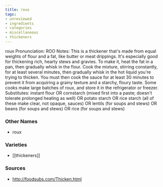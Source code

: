 ```yaml
---
title: roux
tags:
- unreviewed
- ingredients
- categories
- miscellaneous
- thickeners
---
```

roux Pronunciation: ROO Notes: This is a thickener that's made from equal weights of flour and a fat, like butter or meat drippings. It's especially good for thickening rich, hearty stews and gravies. To make it, heat the fat in a pan, then gradually whisk in the flour. Cook the mixture, stirring constantly, for at least several minutes, then gradually whisk in the hot liquid you're trying to thicken. You must then cook the sauce for at least 30 minutes to prevent it from acquiring a grainy texture and a starchy, floury taste. Some cooks make large batches of roux, and store it in the refrigerator or freezer. Substitutes: instant flour OR cornstarch (mixed first into a paste; doesn't tolerate prolonged heating as well) OR potato starch OR rice starch (all of these make clear, not opaque, sauces) OR lentils (for soups and stews) OR beans (for soups and stews) OR rice (for soups and stews)

### Other Names

* roux

### Varieties

* [[thickeners]]

### Sources
* http://foodsubs.com/Thicken.html
